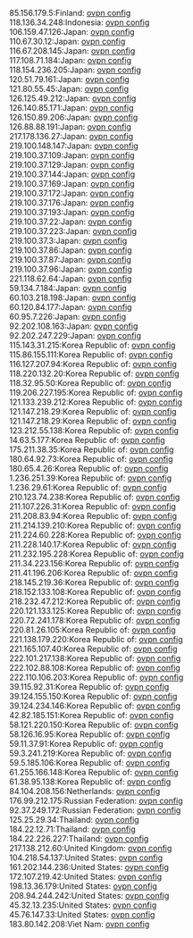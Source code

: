 85.156.179.5:Finland: [ovpn config](vpn/85_156_179_5.ovpn)  
118.136.34.248:Indonesia: [ovpn config](vpn/118_136_34_248.ovpn)  
106.159.47.126:Japan: [ovpn config](vpn/106_159_47_126.ovpn)  
110.67.30.12:Japan: [ovpn config](vpn/110_67_30_12.ovpn)  
116.67.208.145:Japan: [ovpn config](vpn/116_67_208_145.ovpn)  
117.108.71.184:Japan: [ovpn config](vpn/117_108_71_184.ovpn)  
118.154.236.205:Japan: [ovpn config](vpn/118_154_236_205.ovpn)  
120.51.79.161:Japan: [ovpn config](vpn/120_51_79_161.ovpn)  
121.80.55.45:Japan: [ovpn config](vpn/121_80_55_45.ovpn)  
126.125.49.212:Japan: [ovpn config](vpn/126_125_49_212.ovpn)  
126.140.85.171:Japan: [ovpn config](vpn/126_140_85_171.ovpn)  
126.150.89.206:Japan: [ovpn config](vpn/126_150_89_206.ovpn)  
126.88.88.191:Japan: [ovpn config](vpn/126_88_88_191.ovpn)  
217.178.136.27:Japan: [ovpn config](vpn/217_178_136_27.ovpn)  
219.100.148.147:Japan: [ovpn config](vpn/219_100_148_147.ovpn)  
219.100.37.109:Japan: [ovpn config](vpn/219_100_37_109.ovpn)  
219.100.37.129:Japan: [ovpn config](vpn/219_100_37_129.ovpn)  
219.100.37.144:Japan: [ovpn config](vpn/219_100_37_144.ovpn)  
219.100.37.169:Japan: [ovpn config](vpn/219_100_37_169.ovpn)  
219.100.37.172:Japan: [ovpn config](vpn/219_100_37_172.ovpn)  
219.100.37.176:Japan: [ovpn config](vpn/219_100_37_176.ovpn)  
219.100.37.193:Japan: [ovpn config](vpn/219_100_37_193.ovpn)  
219.100.37.22:Japan: [ovpn config](vpn/219_100_37_22.ovpn)  
219.100.37.223:Japan: [ovpn config](vpn/219_100_37_223.ovpn)  
219.100.37.3:Japan: [ovpn config](vpn/219_100_37_3.ovpn)  
219.100.37.86:Japan: [ovpn config](vpn/219_100_37_86.ovpn)  
219.100.37.87:Japan: [ovpn config](vpn/219_100_37_87.ovpn)  
219.100.37.96:Japan: [ovpn config](vpn/219_100_37_96.ovpn)  
221.118.62.64:Japan: [ovpn config](vpn/221_118_62_64.ovpn)  
59.134.7.184:Japan: [ovpn config](vpn/59_134_7_184.ovpn)  
60.103.218.198:Japan: [ovpn config](vpn/60_103_218_198.ovpn)  
60.120.84.177:Japan: [ovpn config](vpn/60_120_84_177.ovpn)  
60.95.7.226:Japan: [ovpn config](vpn/60_95_7_226.ovpn)  
92.202.108.163:Japan: [ovpn config](vpn/92_202_108_163.ovpn)  
92.202.247.229:Japan: [ovpn config](vpn/92_202_247_229.ovpn)  
115.143.31.215:Korea Republic of: [ovpn config](vpn/115_143_31_215.ovpn)  
115.86.155.111:Korea Republic of: [ovpn config](vpn/115_86_155_111.ovpn)  
116.127.207.94:Korea Republic of: [ovpn config](vpn/116_127_207_94.ovpn)  
118.220.132.20:Korea Republic of: [ovpn config](vpn/118_220_132_20.ovpn)  
118.32.95.50:Korea Republic of: [ovpn config](vpn/118_32_95_50.ovpn)  
119.206.227.195:Korea Republic of: [ovpn config](vpn/119_206_227_195.ovpn)  
121.133.239.212:Korea Republic of: [ovpn config](vpn/121_133_239_212.ovpn)  
121.147.218.29:Korea Republic of: [ovpn config](vpn/121_147_218_29.ovpn)  
121.147.218.29:Korea Republic of: [ovpn config](vpn/121_147_218_29.ovpn)  
123.212.55.138:Korea Republic of: [ovpn config](vpn/123_212_55_138.ovpn)  
14.63.5.177:Korea Republic of: [ovpn config](vpn/14_63_5_177.ovpn)  
175.211.38.35:Korea Republic of: [ovpn config](vpn/175_211_38_35.ovpn)  
180.64.92.73:Korea Republic of: [ovpn config](vpn/180_64_92_73.ovpn)  
180.65.4.26:Korea Republic of: [ovpn config](vpn/180_65_4_26.ovpn)  
1.236.251.39:Korea Republic of: [ovpn config](vpn/1_236_251_39.ovpn)  
1.236.29.61:Korea Republic of: [ovpn config](vpn/1_236_29_61.ovpn)  
210.123.74.238:Korea Republic of: [ovpn config](vpn/210_123_74_238.ovpn)  
211.107.226.31:Korea Republic of: [ovpn config](vpn/211_107_226_31.ovpn)  
211.208.83.94:Korea Republic of: [ovpn config](vpn/211_208_83_94.ovpn)  
211.214.139.210:Korea Republic of: [ovpn config](vpn/211_214_139_210.ovpn)  
211.224.60.228:Korea Republic of: [ovpn config](vpn/211_224_60_228.ovpn)  
211.228.140.17:Korea Republic of: [ovpn config](vpn/211_228_140_17.ovpn)  
211.232.195.228:Korea Republic of: [ovpn config](vpn/211_232_195_228.ovpn)  
211.34.223.156:Korea Republic of: [ovpn config](vpn/211_34_223_156.ovpn)  
211.41.196.206:Korea Republic of: [ovpn config](vpn/211_41_196_206.ovpn)  
218.145.219.36:Korea Republic of: [ovpn config](vpn/218_145_219_36.ovpn)  
218.152.133.108:Korea Republic of: [ovpn config](vpn/218_152_133_108.ovpn)  
218.232.47.212:Korea Republic of: [ovpn config](vpn/218_232_47_212.ovpn)  
220.121.133.125:Korea Republic of: [ovpn config](vpn/220_121_133_125.ovpn)  
220.72.241.178:Korea Republic of: [ovpn config](vpn/220_72_241_178.ovpn)  
220.81.26.105:Korea Republic of: [ovpn config](vpn/220_81_26_105.ovpn)  
221.138.179.220:Korea Republic of: [ovpn config](vpn/221_138_179_220.ovpn)  
221.165.107.40:Korea Republic of: [ovpn config](vpn/221_165_107_40.ovpn)  
222.101.217.138:Korea Republic of: [ovpn config](vpn/222_101_217_138.ovpn)  
222.102.88.108:Korea Republic of: [ovpn config](vpn/222_102_88_108.ovpn)  
222.110.106.203:Korea Republic of: [ovpn config](vpn/222_110_106_203.ovpn)  
39.115.92.31:Korea Republic of: [ovpn config](vpn/39_115_92_31.ovpn)  
39.124.155.150:Korea Republic of: [ovpn config](vpn/39_124_155_150.ovpn)  
39.124.234.146:Korea Republic of: [ovpn config](vpn/39_124_234_146.ovpn)  
42.82.185.151:Korea Republic of: [ovpn config](vpn/42_82_185_151.ovpn)  
58.121.220.150:Korea Republic of: [ovpn config](vpn/58_121_220_150.ovpn)  
58.126.16.95:Korea Republic of: [ovpn config](vpn/58_126_16_95.ovpn)  
59.11.37.91:Korea Republic of: [ovpn config](vpn/59_11_37_91.ovpn)  
59.3.241.219:Korea Republic of: [ovpn config](vpn/59_3_241_219.ovpn)  
59.5.185.106:Korea Republic of: [ovpn config](vpn/59_5_185_106.ovpn)  
61.255.166.148:Korea Republic of: [ovpn config](vpn/61_255_166_148.ovpn)  
61.38.95.138:Korea Republic of: [ovpn config](vpn/61_38_95_138.ovpn)  
84.104.208.156:Netherlands: [ovpn config](vpn/84_104_208_156.ovpn)  
176.99.212.175:Russian Federation: [ovpn config](vpn/176_99_212_175.ovpn)  
92.37.249.172:Russian Federation: [ovpn config](vpn/92_37_249_172.ovpn)  
125.25.29.34:Thailand: [ovpn config](vpn/125_25_29_34.ovpn)  
184.22.12.71:Thailand: [ovpn config](vpn/184_22_12_71.ovpn)  
184.22.226.227:Thailand: [ovpn config](vpn/184_22_226_227.ovpn)  
217.138.212.60:United Kingdom: [ovpn config](vpn/217_138_212_60.ovpn)  
104.218.54.137:United States: [ovpn config](vpn/104_218_54_137.ovpn)  
161.202.144.236:United States: [ovpn config](vpn/161_202_144_236.ovpn)  
172.107.219.42:United States: [ovpn config](vpn/172_107_219_42.ovpn)  
198.13.36.179:United States: [ovpn config](vpn/198_13_36_179.ovpn)  
208.94.244.242:United States: [ovpn config](vpn/208_94_244_242.ovpn)  
45.32.13.235:United States: [ovpn config](vpn/45_32_13_235.ovpn)  
45.76.147.33:United States: [ovpn config](vpn/45_76_147_33.ovpn)  
183.80.142.208:Viet Nam: [ovpn config](vpn/183_80_142_208.ovpn)  
